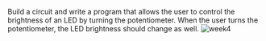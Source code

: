 Build a circuit and write a program that allows the user to control the brightness of an LED by turning the potentiometer. When the user turns the potentiometer, the LED brightness should change as well.
![week4](https://user-images.githubusercontent.com/84319021/121773165-ac879900-cb97-11eb-8228-34ab54068323.gif)
